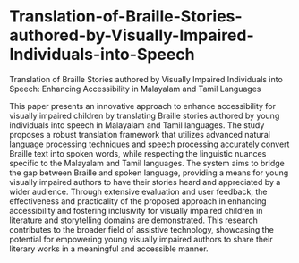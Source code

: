 # Translation-of-Braille-Stories-authored-by-Visually-Impaired-Individuals-into-Speech
Translation of Braille Stories authored by Visually Impaired Individuals into Speech: Enhancing Accessibility in Malayalam and Tamil Languages



This paper presents an innovative approach to enhance accessibility for visually impaired children by translating Braille stories authored by young individuals into speech in Malayalam and Tamil languages. The study proposes a robust translation framework that utilizes advanced natural language processing techniques and  speech processing accurately convert Braille text into spoken words, while respecting the linguistic nuances specific to the Malayalam and Tamil languages. The system aims to bridge the gap between Braille and spoken language, providing a means for young visually impaired authors to have their stories heard and appreciated by a wider audience. Through extensive evaluation and user feedback, the effectiveness and practicality of the proposed approach in enhancing accessibility and fostering inclusivity for visually impaired children in literature and storytelling domains are demonstrated. This research contributes to the broader field of assistive technology, showcasing the potential for empowering young visually impaired authors to share their literary works in a meaningful and accessible manner.
